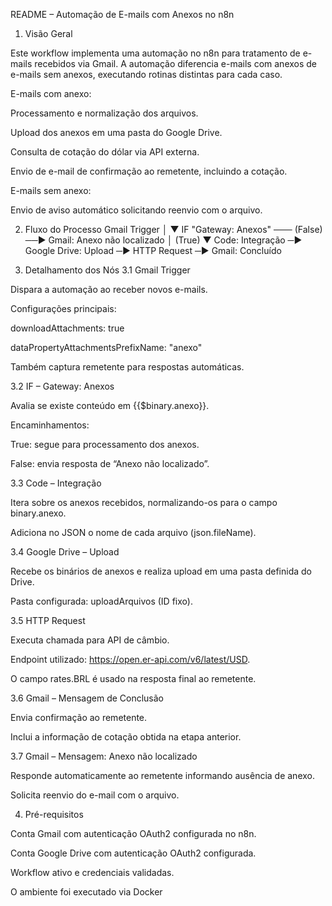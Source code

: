 README – Automação de E-mails com Anexos no n8n

1. Visão Geral

Este workflow implementa uma automação no n8n para tratamento de e-mails recebidos via Gmail.
A automação diferencia e-mails com anexos de e-mails sem anexos, executando rotinas distintas para cada caso.

E-mails com anexo:

Processamento e normalização dos arquivos.

Upload dos anexos em uma pasta do Google Drive.

Consulta de cotação do dólar via API externa.

Envio de e-mail de confirmação ao remetente, incluindo a cotação.

E-mails sem anexo:

Envio de aviso automático solicitando reenvio com o arquivo.

2. Fluxo do Processo
Gmail Trigger
      │
      ▼
IF "Gateway: Anexos" ─── (False) ──▶ Gmail: Anexo não localizado
       │
      (True)
       ▼
Code: Integração ─▶ Google Drive: Upload ─▶ HTTP Request ─▶ Gmail: Concluído

3. Detalhamento dos Nós
3.1 Gmail Trigger

Dispara a automação ao receber novos e-mails.

Configurações principais:

downloadAttachments: true

dataPropertyAttachmentsPrefixName: "anexo"

Também captura remetente para respostas automáticas.

3.2 IF – Gateway: Anexos

Avalia se existe conteúdo em {{$binary.anexo}}.

Encaminhamentos:

True: segue para processamento dos anexos.

False: envia resposta de “Anexo não localizado”.

3.3 Code – Integração

Itera sobre os anexos recebidos, normalizando-os para o campo binary.anexo.

Adiciona no JSON o nome de cada arquivo (json.fileName).

3.4 Google Drive – Upload

Recebe os binários de anexos e realiza upload em uma pasta definida do Drive.

Pasta configurada: uploadArquivos (ID fixo).

3.5 HTTP Request

Executa chamada para API de câmbio.

Endpoint utilizado: https://open.er-api.com/v6/latest/USD.

O campo rates.BRL é usado na resposta final ao remetente.

3.6 Gmail – Mensagem de Conclusão

Envia confirmação ao remetente.

Inclui a informação de cotação obtida na etapa anterior.

3.7 Gmail – Mensagem: Anexo não localizado

Responde automaticamente ao remetente informando ausência de anexo.

Solicita reenvio do e-mail com o arquivo.

4. Pré-requisitos

Conta Gmail com autenticação OAuth2 configurada no n8n.

Conta Google Drive com autenticação OAuth2 configurada.

Workflow ativo e credenciais validadas.

O ambiente foi executado via Docker
